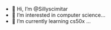 - 👋 Hi, I’m @Sillyscimitar
- 👀 I’m interested in computer science...
- 🌱 I’m currently learning cs50x ...

<!---
Sillyscimitar/Sillyscimitar is a ✨ special ✨ repository because its `README.md` (this file) appears on your GitHub profile.
You can click the Preview link to take a look at your changes.
--->
